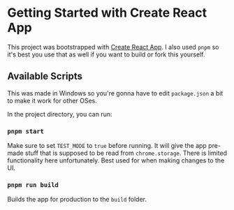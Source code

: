 # Getting Started with Create React App

This project was bootstrapped with [Create React App](https://github.com/facebook/create-react-app). I also used `pnpm` so it's best you use that as well if you want to build or fork this yourself.

## Available Scripts

This was made in Windows so you're gonna have to edit `package.json` a bit to make it work for other OSes.

In the project directory, you can run:

### `pnpm start`

Make sure to set `TEST_MODE` to `true` before running. It will give the app pre-made stuff that is supposed to be read from `chrome.storage`. There is limited functionality here unfortunately. Best used for when making changes to the UI.


### `pnpm run build`

Builds the app for production to the `build` folder.


